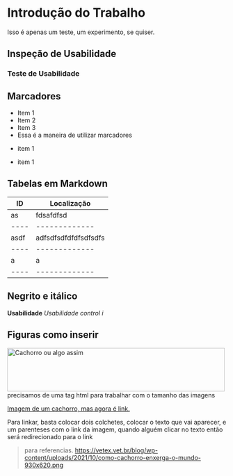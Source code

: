 # Introdução do Trabalho
Isso é apenas um teste, um experimento, se quiser.

## Inspeção de Usabilidade

### Teste de Usabilidade

## Marcadores
- Item 1
- Item 2
- Item 3
- Essa é a maneira de utilizar marcadores
+ item 1
* item 1

## Tabelas em Markdown
| ID | Localização |
|----|-------------|
|as|fdsafdfsd|
|----|-------------|
|asdf|adfsdfsdfdfdfsdfsdfs|
|----|-------------|
|a|a|
|----|-------------|

## Negrito e itálico
**Usabilidade**
_Usabilidade_
_control i_

## Figuras como inserir

<img src="https://vetex.vet.br/blog/wp-content/uploads/2021/10/como-cachorro-enxerga-o-mundo-930x620.png" alt="Cachorro  ou algo assim" width="500" height="100"> precisamos de uma tag html para trabalhar com o tamanho das imagens

[Imagem de um cachorro, mas agora é link.](https://vetex.vet.br/blog/wp-content/uploads/2021/10/como-cachorro-enxerga-o-mundo-930x620.png)

Para linkar, basta colocar dois colchetes, colocar o texto que vai aparecer, e um parenteses com o link da imagem, quando alguém clicar no texto então será redirecionado para o link

> para referencias.
> https://vetex.vet.br/blog/wp-content/uploads/2021/10/como-cachorro-enxerga-o-mundo-930x620.png
